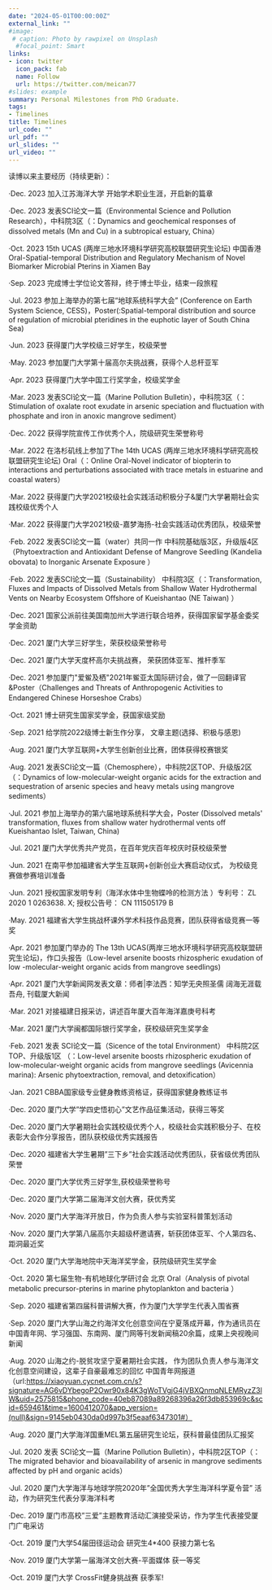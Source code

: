 ```yaml
---
date: "2024-05-01T00:00:00Z"
external_link: ""
#image:
 # caption: Photo by rawpixel on Unsplash
  #focal_point: Smart
links:
- icon: twitter
  icon_pack: fab
  name: Follow
  url: https://twitter.com/meican77
#slides: example
summary: Personal Milestones from PhD Graduate.
tags:
- Timelines
title: Timelines 
url_code: ""
url_pdf: ""
url_slides: ""
url_video: ""
---
```


读博以来主要经历（持续更新）：

·Dec. 2023	加入江苏海洋大学	开始学术职业生涯，开启新的篇章

·Dec. 2023	发表SCI论文一篇（Environmental Science and Pollution Research），中科院3区（：Dynamics and geochemical responses of dissolved metals (Mn and Cu) in a subtropical estuary, China）

·Oct. 2023	15th UCAS  (两岸三地水环境科学研究高校联盟研究生论坛)	中国香港 Oral-Spatial-temporal Distribution and Regulatory Mechanism of Novel Biomarker Microbial Pterins in Xiamen Bay 

·Sep. 2023 	完成博士学位论文答辩，终于博士毕业，结束一段旅程

·Jul. 2023	参加上海举办的第七届“地球系统科学大会” (Conference on Earth System Science, CESS)，Poster(:Spatial-temporal distribution and source of regulation of microbial pteridines in the euphotic layer of South China Sea)

·Jun. 2023	获得厦门大学校级三好学生，校级荣誉	

·May. 2023	参加厦门大学第十届高尔夫挑战赛，获得个人总杆亚军

·Apr. 2023	获得厦门大学中国工行奖学金，校级奖学金

·Mar. 2023	发表SCI论文一篇（Marine Pollution Bulletin），中科院3区（：Stimulation of oxalate root exudate in arsenic speciation and fluctuation with phosphate and iron in anoxic mangrove sediment）

·Dec. 2022	获得学院宣传工作优秀个人，院级研究生荣誉称号

·Mar. 2022	在洛杉矶线上参加了The 14th UCAS  (两岸三地水环境科学研究高校联盟研究生论坛) Oral（：Online Oral-Novel indicator of biopterin to interactions and perturbations associated with trace metals in estuarine and coastal waters）

·Mar. 2022	获得厦门大学2021校级社会实践活动积极分子&厦门大学暑期社会实践校级优秀个人

·Mar. 2022	获得厦门大学2021校级-嘉梦海扬-社会实践活动优秀团队，校级荣誉

·Feb. 2022	发表SCI论文一篇（water）共同一作	中科院基础版3区，升级版4区（Phytoextraction and Antioxidant Defense of Mangrove  Seedling (Kandelia obovata) to Inorganic Arsenate Exposure ）

·Feb. 2022	发表SCI论文一篇（Sustainability）	中科院3区（：Transformation, Fluxes and Impacts of Dissolved Metals from Shallow Water Hydrothermal Vents on Nearby Ecosystem Offshore of Kueishantao (NE Taiwan) ）

·Dec. 2021	国家公派前往美国南加州大学进行联合培养，获得国家留学基金委奖学金资助

·Dec. 2021 	厦门大学三好学生，荣获校级荣誉称号

·Dec. 2021 	厦门大学天度杯高尔夫挑战赛，	荣获团体亚军、推杆季军

·Dec. 2021 	参加厦门"爱鲎及栖"2021年鲎亚太国际研讨会，做了一回翻译官&Poster（Challenges and Threats of Anthropogenic Activities to Endangered Chinese Horseshoe Crabs）

·Oct. 2021	博士研究生国家奖学金，获国家级奖励

·Sep. 2021	给学院2022级博士新生作分享， 文章主题(选择、积极与感恩)

·Aug. 2021	厦门大学互联网+大学生创新创业比赛，团体获得校赛银奖

·Aug. 2021	发表SCI论文一篇（Chemosphere），中科院2区TOP、升级版2区 （﻿：Dynamics of low-molecular-weight organic acids for the extraction and sequestration of arsenic species and heavy metals using mangrove sediments）

·Jul. 2021	参加上海举办的第六届地球系统科学大会，Poster (Dissolved metals' transformation, fluxes from shallow water hydrothermal vents off Kueishantao Islet, Taiwan, China)

·Jul. 2021	厦门大学优秀共产党员，在百年党庆百年校庆时获校级荣誉

·Jun. 2021	在南平参加福建省大学生互联网+创新创业大赛启动仪式，	为校级竞赛做参赛培训准备

·Jun. 2021	授权国家发明专利（海洋水体中生物蝶呤的检测方法 ）专利号： ZL 2020 1 0263638. X; 授权公告号： CN 111505179 B 

·May. 2021	福建省大学生挑战杯课外学术科技作品竞赛，团队获得省级竞赛一等奖

·Apr. 2021	参加厦门举办的 The 13th UCAS(两岸三地水环境科学研究高校联盟研究生论坛)，作口头报告（Low-level arsenite boosts rhizospheric exudation of low -molecular-weight organic acids from mangrove seedlings)

·Apr. 2021	厦门大学新闻网发表文章：师者|李法西：知学无央照圣儒 阔海无涯载吾舟,	刊载厦大新闻

·Mar. 2021	对接福建日报采访，讲述百年厦大百年海洋嘉庚号科考

·Mar. 2021	厦门大学闽都国际银行奖学金，获校级研究生奖学金

·Feb. 2021	发表 SCI论文一篇（Sicence of the total Environment）	中科院2区TOP、升级版1区 （：﻿Low-level arsenite boosts rhizospheric exudation of low-molecular-weight organic acids from mangrove seedlings (Avicennia marina): Arsenic phytoextraction, removal, and detoxification）

·Jan. 2021	 CBBA国家级专业健身教练资格证，获得国家健身教练证书

·Dec. 2020	厦门大学”学四史悟初心”文艺作品征集活动，获得三等奖

·Dec. 2020	厦门大学暑期社会实践校级优秀个人，校级社会实践积极分子、在校表彰大会作分享报告，团队获校级优秀实践报告

·Dec. 2020	福建省大学生暑期”三下乡”社会实践活动优秀团队，获省级优秀团队荣誉

·Dec. 2020	厦门大学优秀三好学生,获校级荣誉称号

·Dec. 2020	厦门大学第二届海洋文创大赛，获优秀奖

·Nov. 2020	厦门大学海洋开放日，作为负责人参与实验室科普策划活动

·Nov. 2020 	厦门大学第八届高尔夫超级杯邀请赛，斩获团体亚军、个人第四名、距洞最近奖

·Oct. 2020 	厦门大学海地院中天海洋奖学金，获院级研究生奖学金

·Oct. 2020	﻿第七届生物-有机地球化学研讨会	北京 Oral（Analysis of pivotal metabolic precursor-pterins in marine phytoplankton and bacteria ）

·Sep. 2020	福建省第四届科普讲解大赛，作为厦门大学学生代表入围省赛

·Sep. 2020	厦门大学山海之约海洋文化创意空间在宁夏落成开幕，作为通讯员在中国青年网、学习强国、东南网、厦门网等刊发新闻稿20余篇，成果上央视晚间新闻

·Aug. 2020	山海之约-脱贫攻坚宁夏暑期社会实践，	作为团队负责人参与海洋文化创意空间建设，这辈子自豪最难忘的回忆  中国青年网报道 （url:https://xiaoyuan.cycnet.com.cn/s?signature=AG6vDYbegoP2Owr90x84K3gWoTVgjG4jVBXQnmqNLEMRyzZ3lW&uid=2575815&phone_code=40eb87089a89268396a26f3db853969c&scid=659461&time=1600412070&app_version=(null)&sign=9145eb0430da0d997b3f5eaaf6347301#）

·Aug. 2020	厦门大学海洋国重MEL第五届研究生论坛，获科普最佳团队汇报奖

·Jul. 2020	发表 SCI论文一篇（Marine Pollution Bulletin），中科院2区TOP（：The migrated behavior and bioavailability of arsenic in mangrove sediments affected by pH and organic acids）

·Jul. 2020	厦门大学海洋与地球学院2020年”全国优秀大学生海洋科学夏令营” 活动，作为研究生代表分享海洋科考

·Dec. 2019	厦门市高校”三爱”主题教育活动汇演接受采访，作为学生代表接受厦门广电采访

·Oct. 2019	厦门大学54届田径运动会	研究生4*400 获接力第七名

·Nov. 2019	厦门大学第一届海洋文创大赛-平面媒体	获一等奖

·Oct. 2019	厦门大学 CrossFit健身挑战赛	获季军!
